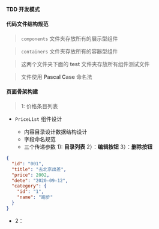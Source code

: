 #### TDD 开发模式

#### 代码文件结构规范

> `components` 文件夹存放所有的展示型组件

> `containers` 文件夹存放所有的容器型组件

> 这两个文件夹下面的 **test** 文件夹存放所有组件测试文件

> 文件使用 **Pascal Case** 命名法

#### 页面骨架构建

> 1: 价格条目列表

- `PriceList` 组件设计

  - 内容目录设计数据结构设计
  - 字段命名规范
  - 三个传递参数 1): **目录列表** 2）：**编辑按钮** 3）：**删除按钮**

```json
{
  "id": "001",
  "title": "去北京出差",
  "price": 2002,
  "dete": "2020-09-12",
  "category": {
    "id": "1",
    "name": "跑步"
  }
}
```

- 2：
